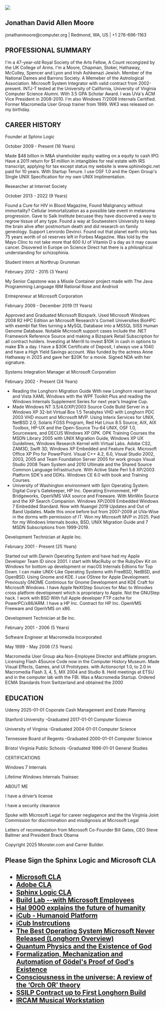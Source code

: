 ﻿<img src="./images/github-header-image.png">
  
<h2>Jonathan David Allen Moore</h2>
<p>jonathanmoore@computer.org | Redmond, WA, US | +1 276-696-1163<p></p>

<h2>PROFESSIONAL SUMMARY</h2>

<p>I'm a 47-year-old Royal Society of the Arts Fellow, A Count recongized by the UK College of Arms. I'm a Moore, Chapman, Stoker, Hathaway, McCulley,
Spencer and Lyon and Irish Ashkenazi Jewish. Member of the National Dames and Barrons Society. A Memeber of the Astrological Association. Microsoft System Integrator with valid contract from
2002-present. INTJ-T tested at the University of California, University of Virginia Computer Science
Alumni. With 3.5 GPA Scholar Award. I was UVa's ACM Vice President in 2008-2010. I'm also Windows 7/2008 Internals Certified. Former Macromedia User Group trainer from 1999. WK3 was released on my birthday.</p>

<h2>CAREER HISTORY</h2>

<p>Founder at Sphinx Logic</p>
<p>October 2009 - Present (16 Years)</p>
<p>Made $48 billion in M&A shareholder equity waiting on a equity to cash IPO. Have a 2011 return for $1 million in intangibles for real estate with IRS transcript, applying for tax except status my website is www.sphinxlogic.net paid for 10 years. With Startup Tenure. I use OSF 1.0 and the Open Group's Single UNIX Specification for my own UNIX Implimentation.</p>

<p>Researcher at Internet Society</p>
<p>October 2013 - 2022 (9 Years)</p> 

<p>Found a Cure for HIV in Blood Magazine, Found Malignancy without immortality? Cellular immortalization as a possible late event in melanoma progression. Gave to Salk Institute becuase they have discovered a way to regrow tissue of any type. Found a way at Soutwestern University to keep the brain alive after postmortum death and did research on family geneology.  Support Lenrordo Devinci. Found out that planet earth only has 75 years worth of oil reserves left in Forbes Magazine. Was told by the Mayo Clinc to not take more that 600 IU of Vitamin D a day as it may cause cancer. Disovered in Europe on Science Direct hat there is a philosphical understanding for schizophinia.</p>

<p>Student Intern at Northrup Grumman</p>
<p>February 2012 - 2015 (3 Years)</p>
<p>My Senior Capstone was a Missle Container project made with The Java Programming Language IBM Rational Rose and Andriod</p>

<p>Entrepreneur at Microsoft Corporation</p>
<p>February 2009 - December 2019 (11 Years)</p>
<p>Approved and Graduated Microsoft Bizspark. Used Microsoft Windows 2008 R2 HPC Edition an
Microsoft Research's Cornell Universities BioHPC with esembl flat files turning a MySQL Database into a MSSQL SISS Human Genome Database. Notable Microsoft support cases include the .NET Framework Reference Source and making a Bizspark Retail Subscription for all contract holders. Investing at Merrill to invest $10K in cash in options to make $1k a day. I have a $30K Certificate of Deposit, I always use a 1040 and have a High Yield Savings account. Was funded by the actress Anne Hathaway in 2025 and gave her $20K for a movie. Signed NDA with her signature.</p>

<p>Systems Integration Manager at Microsoft Corporation</p>
<p>February 2002 - Present (24 Years)</p>
<ul>
<li>Reading the Longhorn Migration Guide With new Longhorn reset layout and Vista XAML Windows with the WPF Toolkit Plus and reading the Windows Internals Supplement Series for next year’s Imagine Cup.</li>

<li>Made Windows NT 3.5/4.0/XP/2003 Source Code Build Server in a Windows XP 32-bit Virtual Box 1.5 Terabytes VHD with Longhorn PDC 2003 VHD mount and Microsoft MVP. Using Interix Services for UNIX, NetBSD 2.0, Solaris FOSS Program, Red Hat Linux 8.5 Source, AIX, AIX
Toolbox, HP-UX and the Open-Source Tru-64 UNIX, OSF 1.0, Sourceware, and DECUS Windows XP OPK. OPK Training Courses the MSDN Library 2005 with UNIX Migration Guide, Windows XP UX Guidelines, Windows Research Kernel with Virtual Labs. Adobe CS2, ZAM3D, Swift 3D, Windows XP Embedded and Feature Pack. Microsoft Office XP Pro for PowerPoint. Visual C++ 4.2, 6.0, Visual Studio 2002, 2003, 2005 and Team Foundation Server 2005 for work groups Visual Studio 2008 Team System and 2010 Ultimate and the Shared Source Common Language Infrastructure. With Active State Perl 5.6 XP/2003 Platform SDK's and DDKs. Windows CE 6.0 with book and Training Courses. </li>
<li>University of Washington environment with Spin Operating System. Digital Corp's Gatekeeper, HP Inc. Operating Environment, HP Bridgeworks, OpenVMS VAX source and Freeware. With MinWin Source and the XP Search Companion. Windows XP/2009 Embedded Windows 7 Embedded Standard. Now with Nuangel 2019 Updates and Out of Band Updates. Made this once before but from 2007-2009 at UVa-Wise in the dorms with permission of IT. Won my Microsoft MVP in 2025. Paid for my Windows Internals books, BSD, UNIX Migration Guide and 7 MSDN Subscriptions from 1999-2019.</li>
</ul>

<p>Development Technician at Apple Inc.</p>
<p>February 2001 - Present (25 Years)</p>
<p>Started out with Darwin Operating System and have had my Apple Developer Team ID since
2001. I start with MacRuby or the RubyDev Kit on Windows for bottom up development or macOS Internals Edtions for Top Down. I can make UNIX-Like Operating Systems with FreeBSD, NetBSD, and OpenBSD. Using Gnome and KDE. I use OStree for Apple Development. Previously GNOME Continious for Gnome Development and KDE Craft for Microsoft Windows. I have Apple NeXtStep Sources for Mac to Winodws cross platform development which is proprietary to Apple. Not the GNUStep hack. I work with BSD With full Apple developer FTP cache for PowerPC/x86/ARM. I have a HP Inc. Contract for HP Inc. OpenVMS Freeware and OpenVMS on x86.</p>

<p>Development Technician at Be Inc.</p>
<p>February 2001 - 2006 (5 Years)</p>

<p>Software Engineer at Macromedia Incorporated</p>
<p>May 1999 - May 2006 (7.5 Years)</p>
<p>Macromedia User Group aka Non-Employee Director and affiliate program. Licensing Flash 4Source Code now in the Computer History Museum. Made Visual Effects, Games, and UI Prototypes. with Actionscript 1.0, to 2.0 in Macromedia Flash 3, 4, 5, MX 2004 and Studio 8.
Held meetings at ETSU and in the computer lab with the FBI. Was a Macromedia Startup. Ordered ECMA Standards from Switzerland and obtained the 2000</p>

<h2>EDUCATION</h2>
<p>Udemy  2025-01-01 Coporate Cash Management and Estate Planning</p>
<p>Stanford University -Graduated 2017-01-01 Computer Science</p>
<p>University of Virginia -Graduated 2004-01-01 Computer Science</p>
<p>Tennessee Board of Regents -Graduated 2000-01-01 Computer Science</p>
<p>Bristol Virginia Public Schools -Graduated 1996-01-01 General Studies</p>

CERTIFICATIONS
<p>Windows 7 Internals</p>
<p>Lifetime Windows Internals Trainsec</p>

ABOUT ME
<p>I have a driver’s license</p>
<p>I have a security clearance</p>
<p>Spoke with Microsoft Legal for career neglagence and the the Virginia Joint Commission for discrimination and misdignosis at Microsoft Legal</p>
<p>Letters of recomendation from Microsoft Co-Founder Bill Gates, CEO Steve Ballmer and President Brack Obama</p>

Copyright 2025 Monster.com and Carrer Builder.

<h2>Please Sign the Sphinx Logic and Microsoft CLA<h2>
<ul>
<li><a target="_self" href="https://opensource.microsoft.com/cla/">Microsoft CLA</a></li>
<li><a target="_self" href="https://opensource.adobe.com/cla.html">Adobe CLA</a></li>
<li><a target="_self" href="https://cla-assistant.io/">Sphinx Logic CLA</a></li>
<li><a target="_self" href="https://betawiki.net/wiki/Build_lab">Build Lab --with Microsoft Employees</a></li>
<li><a target="_self" href="https://www.youtube.com/watch?v=MJ8SCxN1S1M">Hal 9000 explains the future of humanity</a></li> 
<li><a target="_self" href="https://www.youtube.com/watch?v=ZcTwO2dpX8A">iCub - Humanoid Platform</a></li>
<li><a target="_self" href="https://mediawiki.isr.tecnico.ulisboa.pt/wiki/ICub_instructions">iCub Instrcutions</a></li>
<li><a target="_self" href="https://www.youtube.com/watch?v=7e3v4N0WXVg">The Best Operating System Microsoft Never Released (Longhorn Overview)</a></li> 
<li><a target="_self" href="https://www.mdpi.com/2077-1444/15/1/78">Quantum Physics and the Existence of God</a></li>
<li><a target="_self" href="https://arxiv.org/abs/1308.4526">Formalization, Mechanization and Automation of Gödel's Proof of God's Existence</a></li>
<li><a target="_self" href="https://www.sciencedirect.com/science/article/pii/S1571064513001188">Consciousness in the universe: A review of the ‘Orch OR’ theory</a></li>
<li><a target="_self" href="https://www.youtube.com/watch?v=cIlbXypN50E">SSILP Contract up to First Longhorn Build</a></li>
<li><a target="_self" href="IRCAM/3680764.pdf">IRCAM Musical Workstation</a></li>
</ul>

















































